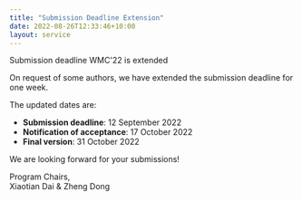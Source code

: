 ```yaml
---
title: "Submission Deadline Extension"
date: 2022-08-26T12:33:46+10:00
layout: service
---
```


Submission deadline WMC'22 is extended

On request of some authors, we have extended the submission deadline for one week.

The updated dates are:

- **Submission deadline**: 12 September 2022
- **Notification of acceptance**: 17 October 2022
- **Final version**: 31 October 2022

We are looking forward for your submissions!

Program Chairs,<br>
Xiaotian Dai & Zheng Dong

